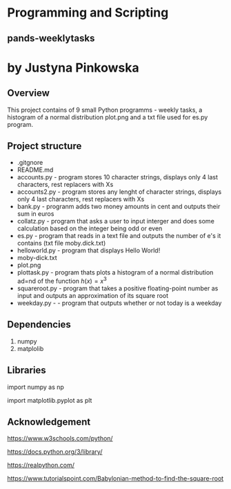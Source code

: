 # Programming and Scripting
## pands-weeklytasks
# by Justyna Pinkowska

## Overview
This project contains of 9 small Python programms - weekly tasks, a histogram of a normal distribution plot.png and a txt file used for es.py program.

## Project structure
- .gitgnore
- README.md
- accounts.py - program stores 10 character strings, displays only 4 last characters, rest replacers with Xs
- accounts2.py - program stores any lenght of character strings, displays only 4 last characters, rest replacers with Xs
- bank.py - progranm adds two money amounts in cent and outputs their sum in euros 
- collatz.py - program that asks a user to input interger and does some calculation based on the integer being odd or even
- es.py - program that reads in a text file and outputs the number of e's it contains (txt file moby.dick.txt)
- helloworld.py - program that displays Hello World! 
- moby-dick.txt
- plot.png 
- plottask.py - program thats plots a histogram of a normal distribution ad=nd of the function $h(x)=x^3$
- squareroot.py - program that takes a positive floating-point number as input and outputs an approximation of its square root
- weekday.py - - program that outputs whether or not today is a weekday


## Dependencies
1. numpy
2. matplolib

## Libraries
import numpy as np

import matplotlib.pyplot as plt

## Acknowledgement
https://www.w3schools.com/python/

https://docs.python.org/3/library/

https://realpython.com/

https://www.tutorialspoint.com/Babylonian-method-to-find-the-square-root
